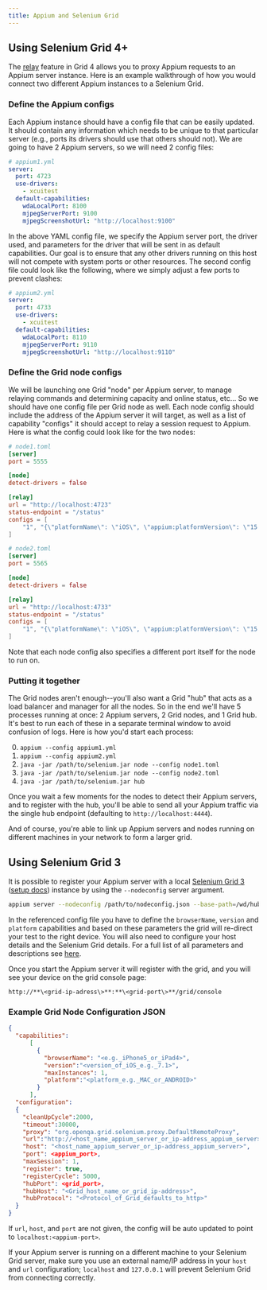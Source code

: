 ```yaml
---
title: Appium and Selenium Grid
---
```


## Using Selenium Grid 4+

The
[relay](https://www.selenium.dev/documentation/grid/configuration/toml_options/#relaying-commands-to-a-service-endpoint-that-supports-webdriver)
feature in Grid 4 allows you to proxy Appium requests to an Appium server instance. Here is
an example walkthrough of how you would connect two different Appium instances to a Selenium Grid.

### Define the Appium configs

Each Appium instance should have a config file that can be easily updated. It should contain any
information which needs to be unique to that particular server (e.g., ports its drivers should use
that others should not). We are going to have 2 Appium servers, so we will need 2 config files:

```yaml
# appium1.yml
server:
  port: 4723
  use-drivers:
    - xcuitest
  default-capabilities:
    wdaLocalPort: 8100
    mjpegServerPort: 9100
    mjpegScreenshotUrl: "http://localhost:9100"
```

In the above YAML config file, we specify the Appium server port, the driver used, and parameters
for the driver that will be sent in as default capabilities. Our goal is to ensure that any other
drivers running on this host will not compete with system ports or other resources. The second
config file could look like the following, where we simply adjust a few ports to prevent clashes:

```yaml
# appium2.yml
server:
  port: 4733
  use-drivers:
    - xcuitest
  default-capabilities:
    wdaLocalPort: 8110
    mjpegServerPort: 9110
    mjpegScreenshotUrl: "http://localhost:9110"
```

### Define the Grid node configs

We will be launching one Grid "node" per Appium server, to manage relaying commands and determining
capacity and online status, etc... So we should have one config file per Grid node as well. Each
node config should include the address of the Appium server it will target, as well as a list of
capability "configs" it should accept to relay a session request to Appium. Here is what the config
could look like for the two nodes:

```toml
# node1.toml
[server]
port = 5555

[node]
detect-drivers = false

[relay]
url = "http://localhost:4723"
status-endpoint = "/status"
configs = [
    "1", "{\"platformName\": \"iOS\", \"appium:platformVersion\": \"15.5\", \"appium:deviceName\": \"iPhone 13\", \"appium:automationName\": \"XCUITest\"}"
]
```

```toml
# node2.toml
[server]
port = 5565

[node]
detect-drivers = false

[relay]
url = "http://localhost:4733"
status-endpoint = "/status"
configs = [
    "1", "{\"platformName\": \"iOS\", \"appium:platformVersion\": \"15.5\", \"appium:deviceName\": \"iPhone 12\", \"appium:automationName\": \"XCUITest\"}"
]
```

Note that each node config also specifies a different port itself for the node to run on.

### Putting it together

The Grid nodes aren't enough--you'll also want a Grid "hub" that acts as a load balancer and
manager for all the nodes. So in the end we'll have 5 processes running at once: 2 Appium servers,
2 Grid nodes, and 1 Grid hub. It's best to run each of these in a separate terminal window to avoid
confusion of logs. Here is how you'd start each process:

0. `appium --config appium1.yml`
0. `appium --config appium2.yml`
0. `java -jar /path/to/selenium.jar node --config node1.toml`
0. `java -jar /path/to/selenium.jar node --config node2.toml`
0. `java -jar /path/to/selenium.jar hub`

Once you wait a few moments for the nodes to detect their Appium servers, and to register with the
hub, you'll be able to send all your Appium traffic via the single hub endpoint (defaulting to
`http://localhost:4444`).

And of course, you're able to link up Appium servers and nodes running on different machines in
your network to form a larger grid.

## Using Selenium Grid 3

It is possible to register your Appium server with a local [Selenium Grid 3](https://www.selenium.dev/documentation/legacy/selenium_3/grid_3/)
([setup docs](https://www.selenium.dev/documentation/legacy/grid_3/setting_up_your_own_grid/)) instance by using the
`--nodeconfig` server argument.

```bash
appium server --nodeconfig /path/to/nodeconfig.json --base-path=/wd/hub
```

In the referenced config file you have to define the `browserName`, `version` and `platform`
capabilities and based on these parameters the grid will re-direct your test to the right device.
You will also need to configure your host details and the Selenium Grid details. For a full list of
all parameters and descriptions see
[here](https://www.selenium.dev/documentation/legacy/selenium_3/grid_setup/).

Once you start the Appium server it will register with the grid, and you will see your device on
the grid console page:

`http://**\<grid-ip-adress\>**:**\<grid-port\>**/grid/console`

### Example Grid Node Configuration JSON

```json
{
  "capabilities":
      [
        {
          "browserName": "<e.g._iPhone5_or_iPad4>",
          "version":"<version_of_iOS_e.g._7.1>",
          "maxInstances": 1,
          "platform":"<platform_e.g._MAC_or_ANDROID>"
        }
      ],
  "configuration":
  {
    "cleanUpCycle":2000,
    "timeout":30000,
    "proxy": "org.openqa.grid.selenium.proxy.DefaultRemoteProxy",
    "url":"http://<host_name_appium_server_or_ip-address_appium_server>:<appium_port>/wd/hub",
    "host": "<host_name_appium_server_or_ip-address_appium_server>",
    "port": <appium_port>,
    "maxSession": 1,
    "register": true,
    "registerCycle": 5000,
    "hubPort": <grid_port>,
    "hubHost": "<Grid_host_name_or_grid_ip-address>",
    "hubProtocol": "<Protocol_of_Grid_defaults_to_http>"
  }
}
```

If `url`, `host`, and `port` are not given, the config will be auto updated to point to
`localhost:<appium-port>`.

If your Appium server is running on a different machine to your Selenium Grid server, make sure you
use an external name/IP address in your `host` and `url` configuration; `localhost` and `127.0.0.1`
will prevent Selenium Grid from connecting correctly.
